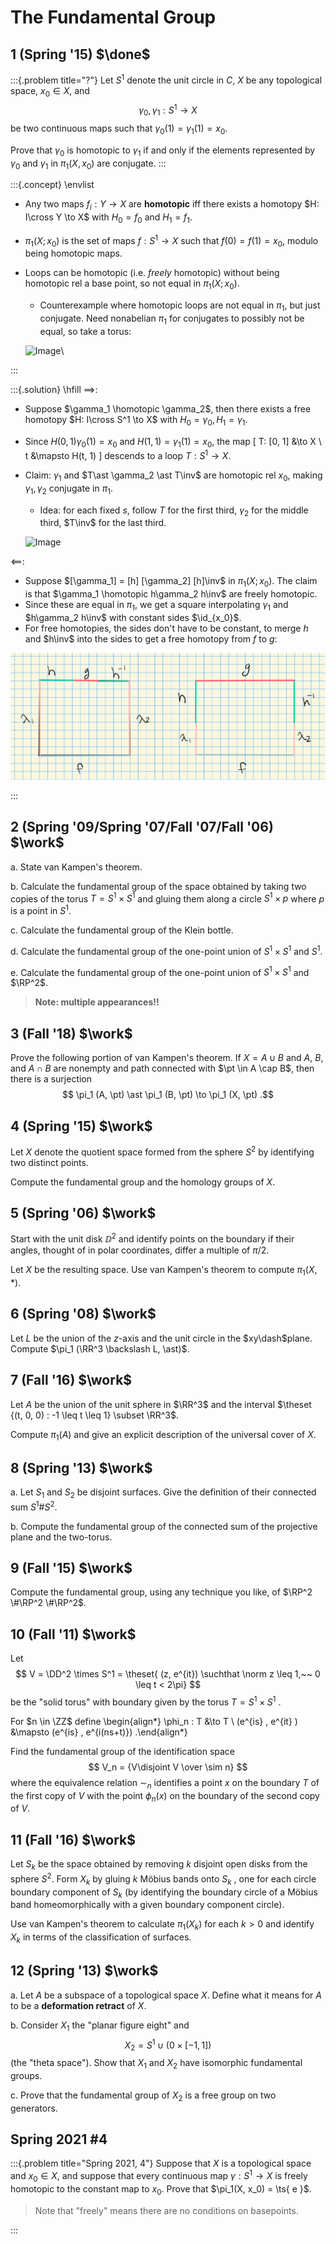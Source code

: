 # The Fundamental Group

## 1 (Spring '15) $\done$

:::{.problem title="?"}
Let $S^1$ denote the unit circle in $C$, $X$ be any topological space, $x_0 \in X$, and $$\gamma_0, \gamma_1 : S^1 \to X$$ be two continuous maps such that $\gamma_0 (1) = \gamma_1 (1) = x_0$.

Prove that $\gamma_0$ is homotopic to $\gamma_1$ if and only if the elements represented by $\gamma_0$ and $\gamma_1$ in $\pi_1 (X, x_0 )$ are conjugate.
:::

:::{.concept}
\envlist

- Any two maps $f_i: Y\to X$ are **homotopic** iff there exists a homotopy $H: I\cross Y \to X$ with $H_0 = f_0$ and $H_1 = f_1$.
- $\pi_1(X; x_0)$ is the set of maps $f:S^1\to X$ such that $f(0) = f(1) = x_0$, modulo being homotopic maps.
- Loops can be homotopic (i.e. *freely* homotopic) without being homotopic rel a base point, so not equal in $\pi_1(X; x_0)$.
  - Counterexample where homotopic loops are not equal in $\pi_1$, but just conjugate.
    Need nonabelian $\pi_1$ for conjugates to possibly not be equal, so take a torus:

  ![Image](figures/2020-02-04-20:00.png)\

:::

:::{.solution}
\hfill
$\implies$:

- Suppose $\gamma_1 \homotopic \gamma_2$, then there exists a free homotopy $H: I\cross S^1 \to X$ with $H_0 = \gamma_0, H_1 = \gamma_1$.
- Since $H(0, 1) \gamma_0(1) = x_0$ and $H(1, 1) = \gamma_1(1) =  x_0$, the map
\[
T: [0, 1] &\to X \\
t &\mapsto H(t, 1)
\]
  descends to a loop $T:S^1\to X$.
- Claim: $\gamma_1$ and $T\ast \gamma_2 \ast T\inv$ are homotopic rel $x_0$, making $\gamma_1, \gamma_2$ conjugate in $\pi_1$.
  - Idea: for each fixed $s$, follow $T$ for the first third, $\gamma_2$ for the middle third, $T\inv$ for the last third.

  ![Image](figures/2020-02-04-20:23.png)


$\impliedby$:

- Suppose $[\gamma_1] = [h] [\gamma_2] [h]\inv$ in $\pi_1(X; x_0)$.
  The claim is that $\gamma_1 \homotopic h\gamma_2 h\inv$ are freely homotopic.
- Since these are equal in $\pi_1$, we get a square interpolating $\gamma_1$ and $h\gamma_2 h\inv$ with constant sides $\id_{x_0}$.
- For free homotopies, the sides don't have to be constant, to merge $h$ and $h\inv$ into the sides to get a free homotopy from $f$ to $g$:

![image_2021-06-04-00-44-45](figures/image_2021-06-04-00-44-45.png)




:::

## 2 (Spring '09/Spring '07/Fall '07/Fall '06) $\work$

a. 
State van Kampen's theorem.

b. 
Calculate the fundamental group of the space obtained by taking two copies of the torus $T = S^1 \times S^1$ and gluing them along a circle $S^1 \times {p}$ where $p$ is a point in $S^1$.

c. 
Calculate the fundamental group of the Klein bottle.

d. 
Calculate the fundamental group of the one-point union of $S^1 \times S^1$ and $S^1$.

e.
Calculate the fundamental group of the one-point union of $S^1 \times S^1$ and $\RP^2$.

> **Note: multiple appearances!!**

## 3 (Fall '18) $\work$
Prove the following portion of van Kampen's theorem. 
If $X = A\cup B$ and $A$, $B$, and $A \cap B$ are nonempty and path connected with $\pt \in A \cap B$, then there is a surjection 
$$
\pi_1 (A, \pt) \ast \pi_1 (B, \pt) \to \pi_1 (X, \pt)
.$$

## 4 (Spring '15) $\work$
Let $X$ denote the quotient space formed from the sphere $S^2$ by identifying two distinct points. 

Compute the fundamental group and the homology groups of $X$.

## 5 (Spring '06) $\work$
Start with the unit disk $\DD^2$ and identify points on the boundary if their angles, thought of in polar coordinates, differ a multiple of $\pi/2$. 

Let $X$ be the resulting space. Use van Kampen's theorem to compute $\pi_1 (X, \ast)$.

## 6 (Spring '08) $\work$
Let $L$ be the union of the $z$-axis and the unit circle in the $xy\dash$plane. 
Compute $\pi_1 (\RR^3 \backslash L, \ast)$.

## 7 (Fall '16) $\work$
Let $A$ be the union of the unit sphere in $\RR^3$ and the interval $\theset {(t, 0, 0) : -1 \leq t \leq 1} \subset \RR^3$. 

Compute $\pi_1 (A)$ and give an explicit description of the universal cover of $X$.

## 8 (Spring '13) $\work$
a. Let $S_1$ and $S_2$ be disjoint surfaces. 
    Give the definition of their connected sum $S^1 \#S^2$.

b. Compute the fundamental group of the connected sum of the projective plane and the two-torus.

## 9 (Fall '15) $\work$
Compute the fundamental group, using any technique you like, of $\RP^2 \#\RP^2 \#\RP^2$.

## 10 (Fall '11) $\work$
Let 
$$
V = \DD^2 \times S^1 = \theset{ (z, e^{it}) \suchthat \norm z \leq 1,~~ 0 \leq t < 2\pi}
$$ 
be the "solid torus" with boundary given by the torus $T = S^1 \times S^1$ . 

For $n \in \ZZ$ define 
\begin{align*}
\phi_n : T &\to T \\
(e^{is} , e^{it} ) &\mapsto (e^{is} , e^{i(ns+t)})
.\end{align*}

Find the fundamental group of the identification space
$$
V_n = {V\disjoint V \over \sim n}
$$
where the equivalence relation $\sim_n$ identifies a point $x$ on the boundary $T$ of the first copy of $V$ with the point $\phi_n (x)$ on the boundary of the second copy of $V$.

## 11 (Fall '16) $\work$
Let $S_k$ be the space obtained by removing $k$ disjoint open disks from the sphere $S^2$. 
Form $X_k$ by gluing $k$ Möbius bands onto $S_k$ , one for each circle boundary component of $S_k$ (by identifying the boundary circle of a Möbius band homeomorphically with a given boundary component circle). 

Use van Kampen's theorem to calculate $\pi_1 (X_k)$ for each $k > 0$ and identify $X_k$ in terms of the classification of surfaces.


## 12 (Spring '13) $\work$

a.
Let $A$ be a subspace of a topological space $X$. 
Define what it means for $A$ to be a **deformation retract** of $X$.

b. 
Consider $X_1$ the "planar figure eight" and $$X_2 = S^1 \cup ({0} \times [-1, 1])$$ (the "theta space"). 
Show that $X_1$ and $X_2$ have isomorphic fundamental groups.

c.
Prove that the fundamental group of $X_2$ is a free group on two generators.

## Spring 2021 #4

:::{.problem title="Spring 2021, 4"}
Suppose that $X$ is a topological space and $x_0\in X$, and suppose that every continuous map $\gamma: S^1 \to X$ is freely homotopic to the constant map to $x_0$.
Prove that $\pi_1(X, x_0) = \ts{ e }$.

> Note that "freely" means there are no conditions on basepoints.

:::



